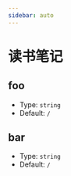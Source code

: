 ```yaml
---
sidebar: auto
---
```


# 读书笔记

## foo

- Type: `string`
- Default: `/`

## bar

- Type: `string`
- Default: `/`
